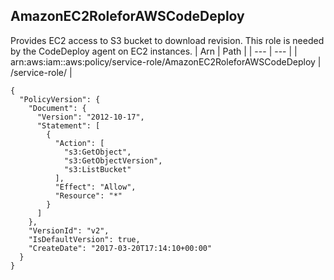 
## AmazonEC2RoleforAWSCodeDeploy
Provides EC2 access to S3 bucket to download revision. This role is needed by the CodeDeploy agent on EC2 instances.
| Arn | Path |
| --- | --- |
| arn:aws:iam::aws:policy/service-role/AmazonEC2RoleforAWSCodeDeploy | /service-role/ |
```
{
  "PolicyVersion": {
    "Document": {
      "Version": "2012-10-17",
      "Statement": [
        {
          "Action": [
            "s3:GetObject",
            "s3:GetObjectVersion",
            "s3:ListBucket"
          ],
          "Effect": "Allow",
          "Resource": "*"
        }
      ]
    },
    "VersionId": "v2",
    "IsDefaultVersion": true,
    "CreateDate": "2017-03-20T17:14:10+00:00"
  }
}
```
